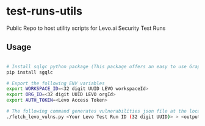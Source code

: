 # test-runs-utils
Public Repo to host utility scripts for Levo.ai Security Test Runs

## Usage

```bash

# Install sqlgc python package (This package offers an easy to use GraphQL client)
pip install sgqlc

# Export the following ENV variables
export WORKSPACE_ID=<32 digit UUID LEVO workspaceId>
export ORG_ID=<32 digit UUID LEVO orgId>
export AUTH_TOKEN=<Levo Access Token>

# The following command generates vulnerabilities json file at the location specified in the command (stdout argument)
./fetch_levo_vulns.py <Your Levo Test Run ID (32 digit UUID)> > <output path to the JSON vulnerabilities file>

```

